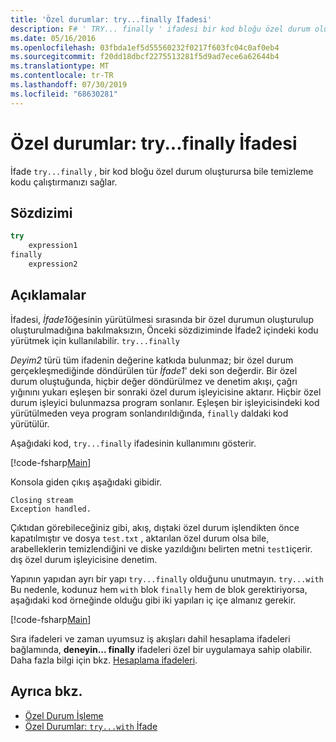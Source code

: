 ```yaml
---
title: 'Özel durumlar: try...finally İfadesi'
description: F# ' TRY... finally ' ifadesi bir kod bloğu özel durum oluşturursa bile Temizleme kodunu yürütmenize olanak sağlar.
ms.date: 05/16/2016
ms.openlocfilehash: 03fbda1ef5d55560232f0217f603fc04c0af0eb4
ms.sourcegitcommit: f20dd18dbcf2275513281f5d9ad7ece6a62644b4
ms.translationtype: MT
ms.contentlocale: tr-TR
ms.lasthandoff: 07/30/2019
ms.locfileid: "68630281"
---
```

# <a name="exceptions-the-tryfinally-expression"></a>Özel durumlar: try...finally İfadesi

İfade `try...finally` , bir kod bloğu özel durum oluşturursa bile temizleme kodu çalıştırmanızı sağlar.

## <a name="syntax"></a>Sözdizimi

```fsharp
try
    expression1
finally
    expression2
```

## <a name="remarks"></a>Açıklamalar

İfadesi, *İfade1*öğesinin yürütülmesi sırasında bir özel durumun oluşturulup oluşturulmadığına bakılmaksızın, Önceki sözdiziminde İfade2 içindeki kodu yürütmek için kullanılabilir. `try...finally`

*Deyim2* türü tüm ifadenin değerine katkıda bulunmaz; bir özel durum gerçekleşmediğinde döndürülen tür *İfade1*' deki son değerdir. Bir özel durum oluştuğunda, hiçbir değer döndürülmez ve denetim akışı, çağrı yığınını yukarı eşleşen bir sonraki özel durum işleyicisine aktarır. Hiçbir özel durum işleyici bulunmazsa program sonlanır. Eşleşen bir işleyicisindeki kod yürütülmeden veya program sonlandırıldığında, `finally` daldaki kod yürütülür.

Aşağıdaki kod, `try...finally` ifadesinin kullanımını gösterir.

[!code-fsharp[Main](~/samples/snippets/fsharp/lang-ref-2/snippet5701.fs)]

Konsola giden çıkış aşağıdaki gibidir.

```
Closing stream
Exception handled.
```

Çıktıdan görebileceğiniz gibi, akış, dıştaki özel durum işlendikten önce kapatılmıştır ve dosya `test.txt` , aktarılan özel durum olsa bile, arabelleklerin temizlendiğini ve diske yazıldığını belirten metni `test1`içerir. dış özel durum işleyicisine denetim.

Yapının yapıdan ayrı bir yapı `try...finally` olduğunu unutmayın. `try...with` Bu nedenle, kodunuz hem `with` blok `finally` hem de blok gerektiriyorsa, aşağıdaki kod örneğinde olduğu gibi iki yapıları iç içe almanız gerekir.

[!code-fsharp[Main](~/samples/snippets/fsharp/lang-ref-2/snippet5702.fs)]

Sıra ifadeleri ve zaman uyumsuz iş akışları dahil hesaplama ifadeleri bağlamında, **deneyin... finally** ifadeleri özel bir uygulamaya sahip olabilir. Daha fazla bilgi için bkz. [Hesaplama ifadeleri](../computation-expressions.md).

## <a name="see-also"></a>Ayrıca bkz.

- [Özel Durum İşleme](index.md)
- [Özel Durumlar: `try...with` İfade](the-try-with-expression.md)
